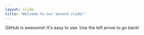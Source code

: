 ```yaml
---
layout: slide
title: "Welcome to our second slide!"
---
```

GitHub is awesome! It's easy to use.
Use the left arrow to go back!
